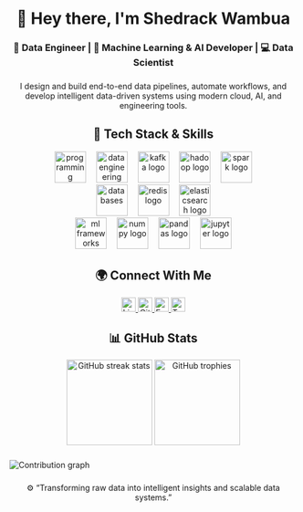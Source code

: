 <h1 align="center">👋 Hey there, I'm Shedrack Wambua</h1>
<h3 align="center">🚀 Data Engineer | 🧠 Machine Learning & AI Developer | 💻 Data Scientist</h3>

###

<p align="center">
I design and build end-to-end data pipelines, automate workflows, and develop intelligent data-driven systems using modern cloud, AI, and engineering tools. 
</p>

###

<h2 align="center">🧩 Tech Stack & Skills</h2>

<div align="center">

  <!-- Programming & Scripting -->
  <img src="https://skillicons.dev/icons?i=python,java,js,ts,go,rust,html,css,bash" height="55" alt="programming languages"/>
  <img width="10"/>

  <!-- Data Engineering Tools -->
  <img src="https://skillicons.dev/icons?i=airflow,docker,linux,git,github,aws,gcp,azure" height="55" alt="data engineering tools"/>
  <img width="10"/>
  <img src="https://cdn.jsdelivr.net/gh/devicons/devicon/icons/apachekafka/apachekafka-original.svg" height="55" alt="kafka logo" />
  <img width="10"/>
  <img src="https://cdn.jsdelivr.net/gh/devicons/devicon/icons/hadoop/hadoop-original.svg" height="55" alt="hadoop logo" />
  <img width="10"/>
  <img src="https://cdn.jsdelivr.net/gh/devicons/devicon/icons/spark/spark-original.svg" height="55" alt="spark logo" />

  <!-- Databases -->
  <br/>
  <img src="https://skillicons.dev/icons?i=postgres,mysql,mongodb,sqlite,firebase" height="55" alt="databases"/>
  <img width="10"/>
  <img src="https://cdn.jsdelivr.net/gh/devicons/devicon/icons/redis/redis-original.svg" height="55" alt="redis logo" />
  <img width="10"/>
  <img src="https://cdn.jsdelivr.net/gh/devicons/devicon/icons/elasticsearch/elasticsearch-original.svg" height="55" alt="elasticsearch logo" />

  <!-- Data Science & ML -->
  <br/>
  <img src="https://skillicons.dev/icons?i=tensorflow,pytorch,opencv" height="55" alt="ml frameworks"/>
  <img width="10"/>
  <img src="https://cdn.jsdelivr.net/gh/devicons/devicon/icons/numpy/numpy-original.svg" height="55" alt="numpy logo"/>
  <img width="10"/>
  <img src="https://cdn.jsdelivr.net/gh/devicons/devicon/icons/pandas/pandas-original.svg" height="55" alt="pandas logo"/>
  <img width="10"/>
  <img src="https://cdn.jsdelivr.net/gh/devicons/devicon/icons/jupyter/jupyter-original.svg" height="55" alt="jupyter logo"/>

</div>

###

<h2 align="center">🌍 Connect With Me</h2>

<div align="center">
  <a href="https://www.linkedin.com/in/shedrack-wambua-7752b8255" target="_blank">
    <img src="https://img.shields.io/static/v1?message=LinkedIn&logo=linkedin&color=0077B5&logoColor=white&style=for-the-badge" height="25" alt="LinkedIn"/>
  </a>
  <a href="https://github.com/WambuaRack" target="_blank">
    <img src="https://img.shields.io/static/v1?message=GitHub&logo=github&color=181717&logoColor=white&style=for-the-badge" height="25" alt="GitHub"/>
  </a>
  <a href="mailto:shedrackwambu40@gmail.com" target="_blank">
    <img src="https://img.shields.io/static/v1?message=Email&logo=gmail&color=D14836&logoColor=white&style=for-the-badge" height="25" alt="Email"/>
  </a>
  <a href="https://twitter.com/" target="_blank">
    <img src="https://img.shields.io/static/v1?message=Twitter&logo=twitter&color=1DA1F2&logoColor=white&style=for-the-badge" height="25" alt="Twitter"/>
  </a>
</div>

###

<h2 align="center">📊 GitHub Stats</h2>

<div align="center">
  <img src="https://streak-stats.demolab.com?user=WambuaRack&theme=dracula&hide_border=false&border_radius=5" height="150" alt="GitHub streak stats"/>
  <img src="https://github-profile-trophy.vercel.app?username=WambuaRack&theme=dracula&row=1&margin-w=8&margin-h=8&no-bg=false&no-frame=false" height="150" alt="GitHub trophies"/>
</div>

###

<picture>
  <source media="(prefers-color-scheme: dark)" srcset="https://raw.githubusercontent.com/WambuaRack/WambuaRack/output/pacman-contribution-graph-dark.svg">
  <source media="(prefers-color-scheme: light)" srcset="https://raw.githubusercontent.com/WambuaRack/WambuaRack/output/pacman-contribution-graph.svg">
  <img alt="Contribution graph" src="https://raw.githubusercontent.com/WambuaRack/WambuaRack/output/pacman-contribution-graph.svg">
</picture>

###

<div align="center">
  <p>⚙️ “Transforming raw data into intelligent insights and scalable data systems.”</p>
</div>
